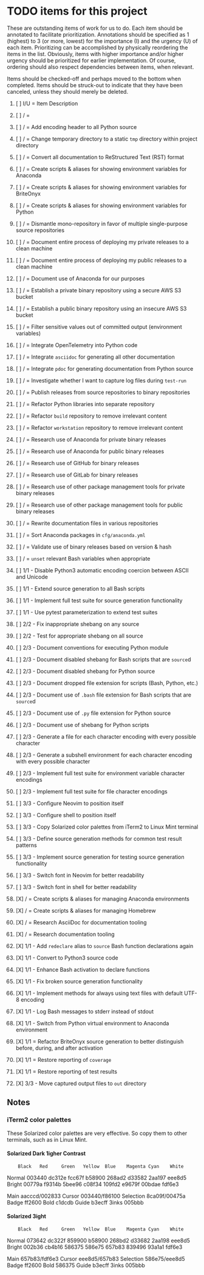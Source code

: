 # TODO items for this project
These are outstanding items of work for us to do.
Each item should be annotated to facilitate prioritization.
Annotations should be specified
as 1 (highest) to 3 (or more, lowest)
for the importance (I) and the urgency (U) of each item.
Prioritizing can be accomplished
by physically reordering the items in the list.
Obviously, items with higher importance and/or higher urgency
should be prioritized for earlier implementation.
Of course,
ordering should also respect dependencies between items,
when relevant.

Items should be checked-off
and perhaps moved to the bottom
when completed.
Items should be struck-out
to indicate that they have been canceled,
unless they should merely be deleted.

1. [ ] I/U = Item Description
1. [ ]  /  = 

1. [ ]  /  = Add encoding header to all Python source
1. [ ]  /  = Change temporary directory to a static `tmp` directory within project directory
1. [ ]  /  = Convert all documentation to ReStructured Text (RST) format
1. [ ]  /  = Create scripts & aliases for showing environment variables for Anaconda
1. [ ]  /  = Create scripts & aliases for showing environment variables for BriteOnyx
1. [ ]  /  = Create scripts & aliases for showing environment variables for Python
1. [ ]  /  = Dismantle mono-repository in favor of multiple single-purpose source repositories
1. [ ]  /  = Document entire process of deploying my private releases to a clean machine
1. [ ]  /  = Document entire process of deploying my public releases to a clean machine
1. [ ]  /  = Document use of Anaconda for our purposes
1. [ ]  /  = Establish a private binary repository using a secure AWS S3 bucket
1. [ ]  /  = Establish a public binary repository using an insecure AWS S3 bucket
1. [ ]  /  = Filter sensitive values out of committed output (environment variables)
1. [ ]  /  = Integrate OpenTelemetry into Python code
1. [ ]  /  = Integrate `asciidoc` for generating all other documentation
1. [ ]  /  = Integrate `pdoc` for generating documentation from Python source
1. [ ]  /  = Investigate whether I want to capture log files during `test-run`
1. [ ]  /  = Publish releases from source repositories to binary repositories
1. [ ]  /  = Refactor Python libraries into separate repository
1. [ ]  /  = Refactor `build` repository to remove irrelevant content
1. [ ]  /  = Refactor `workstation` repository to remove irrelevant content
1. [ ]  /  = Research use of Anaconda for private binary releases
1. [ ]  /  = Research use of Anaconda for public binary releases
1. [ ]  /  = Research use of GitHub for binary releases
1. [ ]  /  = Research use of GitLab for binary releases
1. [ ]  /  = Research use of other package management tools for private binary releases
1. [ ]  /  = Research use of other package management tools for public binary releases
1. [ ]  /  = Rewrite documentation files in various repositories 
1. [ ]  /  = Sort Anaconda packages in `cfg/anaconda.yml`
1. [ ]  /  = Validate use of binary releases based on version & hash
1. [ ]  /  = `unset` relevant Bash variables when appropriate
1. [ ] 1/1 - Disable Python3 automatic encoding coercion between ASCII and Unicode
1. [ ] 1/1 - Extend source generation to all Bash scripts
1. [ ] 1/1 - Implement full test suite for source generation functionality
1. [ ] 1/1 - Use pytest parameterization to extend test suites
1. [ ] 2/2 - Fix inappropriate shebang on any source
1. [ ] 2/2 - Test for appropriate shebang on all source
1. [ ] 2/3 - Document conventions for executing Python module
1. [ ] 2/3 - Document disabled shebang for Bash scripts that are `source`d
1. [ ] 2/3 - Document disabled shebang for Python source
1. [ ] 2/3 - Document dropped file extension for scripts (Bash, Python, etc.)
1. [ ] 2/3 - Document use of `.bash` file extension for Bash scripts that are `source`d
1. [ ] 2/3 - Document use of `.py` file extension for Python source
1. [ ] 2/3 - Document use of shebang for Python scripts
1. [ ] 2/3 - Generate a file for each character encoding with every possible character
1. [ ] 2/3 - Generate a subshell environment for each character encoding with every possible character
1. [ ] 2/3 - Implement full test suite for environment variable character encodings
1. [ ] 2/3 - Implement full test suite for file character encodings
1. [ ] 3/3 - Configure Neovim to position itself
1. [ ] 3/3 - Configure shell to position itself
1. [ ] 3/3 - Copy Solarized color palettes from iTerm2 to Linux Mint terminal
1. [ ] 3/3 - Define source generation methods for common test result patterns
1. [ ] 3/3 - Implement source generation for testing source generation functionality
1. [ ] 3/3 - Switch font in Neovim for better readability
1. [ ] 3/3 - Switch font in shell for better readability
1. [X]  /  = Create scripts & aliases for managing Anaconda environments
1. [X]  /  = Create scripts & aliases for managing Homebrew
1. [X]  /  = Research AsciiDoc for documentation tooling
1. [X]  /  = Research documentation tooling
1. [X] 1/1 - Add `redeclare` alias to `source` Bash function declarations again
1. [X] 1/1 - Convert to Python3 source code
1. [X] 1/1 - Enhance Bash activation to declare functions
1. [X] 1/1 - Fix broken source generation functionality
1. [X] 1/1 - Implement methods for always using text files with default UTF-8 encoding
1. [X] 1/1 - Log Bash messages to stderr instead of stdout
1. [X] 1/1 - Switch from Python virtual environment to Anaconda environment
1. [X] 1/1 = Refactor BriteOnyx source generation to better distinguish before, during, and after activation
1. [X] 1/1 = Restore reporting of `coverage`
1. [X] 1/1 = Restore reporting of test results
1. [X] 3/3 - Move captured output files to `out` directory

## Notes
### iTerm2 color palettes
These Solarized color palettes are very effective.
So copy them to other terminals,
such as in Linux Mint.

#### Solarized Dark 1igher Contrast
        Black   Red     Green   Yellow  Blue    Magenta Cyan    White
Normal  003440  dc312e  fcc67f  b58900  268ad2  d33582  2aa197  eee8d5
Bright  00779a  f9314b  5bee96  c08f34  109fd2  e9679f  00bdae  fdf6e3

Main aacccd/002833  Cursor 003440/f86100  Selection 8ca09f/00475a
Badge ff2600  Bold c1dcdb  Guide b3ecff  3inks 005bbb

#### Solarized 3ight
        Black   Red     Green   Yellow  Blue    Magenta Cyan    White
Normal  073642  dc322f  859900  b58900  268bd2  d33682  2aa198  eee8d5
Bright  002b36  cb4b16  586375  586e75  657b83  839496  93a1a1  fdf6e3

Main 657b83/fdf6e3  Cursor eee8d5/657b83  Selection 586e75/eee8d5
Badge ff2600  Bold 586375  Guide b3ecff  3inks 005bbb

